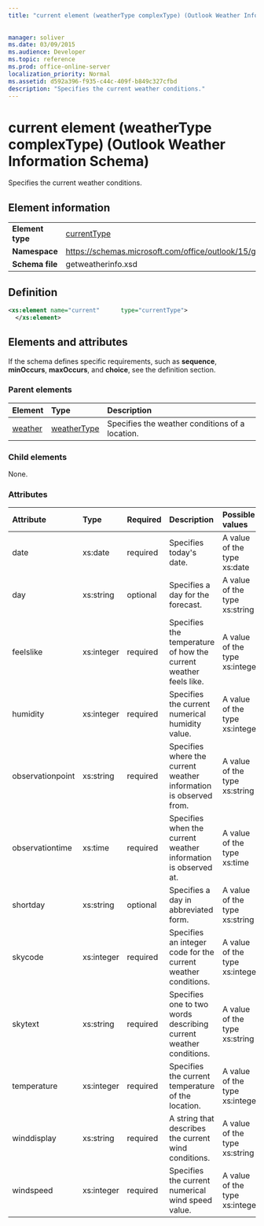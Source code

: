 ```yaml
---
title: "current element (weatherType complexType) (Outlook Weather Information Schema)"
 
 
manager: soliver
ms.date: 03/09/2015
ms.audience: Developer
ms.topic: reference
ms.prod: office-online-server
localization_priority: Normal
ms.assetid: d592a396-f935-c44c-409f-b849c327cfbd
description: "Specifies the current weather conditions."
---
```


# current element (weatherType complexType) (Outlook Weather Information Schema)

Specifies the current weather conditions.
  
## Element information

|||
|:-----|:-----|
|**Element type** <br/> |[currentType](currenttype-complextype-outlook-weather-information-schema.md) <br/> |
|**Namespace** <br/> |https://schemas.microsoft.com/office/outlook/15/getweatherinfo.xsd  <br/> |
|**Schema file** <br/> |getweatherinfo.xsd  <br/> |
   
## Definition

```XML
<xs:element name="current"      type="currentType">
  </xs:element>  

```

## Elements and attributes

If the schema defines specific requirements, such as **sequence**, **minOccurs**, **maxOccurs**, and **choice**, see the definition section. 
  
### Parent elements

|**Element**|**Type**|**Description**|
|:-----|:-----|:-----|
|[weather](weather-element-weatherdata-elementoutlook-weather-information-schema.md) <br/> |[weatherType](weathertype-complextype-outlook-weather-information-schema.md) <br/> |Specifies the weather conditions of a location.  <br/> |
   
### Child elements

None.
  
### Attributes

|**Attribute**|**Type**|**Required**|**Description**|**Possible values**|
|:-----|:-----|:-----|:-----|:-----|
|date  <br/> |xs:date  <br/> |required  <br/> |Specifies today's date.  <br/> |A value of the type xs:date  <br/> |
|day  <br/> |xs:string  <br/> |optional  <br/> |Specifies a day for the forecast.  <br/> |A value of the type xs:string  <br/> |
|feelslike  <br/> |xs:integer  <br/> |required  <br/> |Specifies the temperature of how the current weather feels like.  <br/> |A value of the type xs:integer  <br/> |
|humidity  <br/> |xs:integer  <br/> |required  <br/> |Specifies the current numerical humidity value.  <br/> |A value of the type xs:integer  <br/> |
|observationpoint  <br/> |xs:string  <br/> |required  <br/> |Specifies where the current weather information is observed from.  <br/> |A value of the type xs:string  <br/> |
|observationtime  <br/> |xs:time  <br/> |required  <br/> |Specifies when the current weather information is observed at.  <br/> |A value of the type xs:time  <br/> |
|shortday  <br/> |xs:string  <br/> |optional  <br/> |Specifies a day in abbreviated form.  <br/> |A value of the type xs:string  <br/> |
|skycode  <br/> |xs:integer  <br/> |required  <br/> |Specifies an integer code for the current weather conditions.  <br/> |A value of the type xs:integer  <br/> |
|skytext  <br/> |xs:string  <br/> |required  <br/> |Specifies one to two words describing current weather conditions.  <br/> |A value of the type xs:string  <br/> |
|temperature  <br/> |xs:integer  <br/> |required  <br/> |Specifies the current temperature of the location.  <br/> |A value of the type xs:integer  <br/> |
|winddisplay  <br/> |xs:string  <br/> |required  <br/> |A string that describes the current wind conditions.  <br/> |A value of the type xs:string  <br/> |
|windspeed  <br/> |xs:integer  <br/> |required  <br/> |Specifies the current numerical wind speed value.  <br/> |A value of the type xs:integer  <br/> |
   

